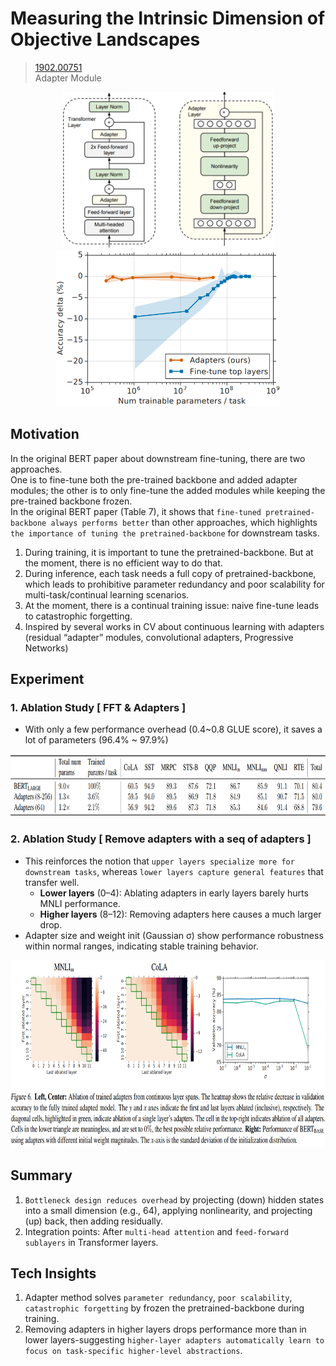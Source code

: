 # Measuring the Intrinsic Dimension of Objective Landscapes
> [1902.00751](https://arxiv.org/abs/1902.00751)<br>
> Adapter Module
<div align=center><img src="/figures/1902.00751.1.png" style="height: 250px; width: auto;"/><img src="/figures/1902.00751.2.png" style="height: 250px; width: auto;"/></div>

## Motivation 
In the original BERT paper about downstream fine-tuning, there are two approaches.<br>
One is to fine-tune both the pre-trained backbone and added adapter modules; the other is to only fine-tune the added modules while keeping the pre-trained backbone frozen. <br>
In the original BERT paper (Table 7), it shows that `fine-tuned pretrained-backbone always performs better` than other approaches, which highlights `the importance of tuning the pretrained-backbone` for downstream tasks. 
1. During training, it is important to tune the pretrained-backbone. But at the moment, there is no efficient way to do that.
2. During inference, each task needs a full copy of pretrained-backbone, which leads to prohibitive parameter redundancy and poor scalability for multi-task/continual learning scenarios.
3. At the moment, there is a continual training issue: naive fine-tune leads to catastrophic forgetting.
4. Inspired by several works in CV about continuous learning with adapters (residual “adapter” modules, convolutional adapters, Progressive Networks)

## Experiment
### 1. Ablation Study [ FFT & Adapters ]
- With only a few performance overhead (0.4~0.8 GLUE score), it saves a lot of parameters (96.4% ~ 97.9%)<br>

<div align=center><img src="/figures/1902.00751.3.png" style="height: 100px; width: auto;"/></div>

### 2. Ablation Study [ Remove adapters with a seq of adapters ]
- This reinforces the notion that `upper layers specialize more for downstream tasks`, whereas `lower layers capture general features` that transfer well.
  - **Lower layers** (0–4): Ablating adapters in early layers barely hurts MNLI performance.
  - **Higher layers** (8–12): Removing adapters here causes a much larger drop.
- Adapter size and weight init (Gaussian σ) show performance robustness within normal ranges, indicating stable training behavior.
<div align=center><img src="/figures/1902.00751.4.png" style="height: 300px; width: auto;"/></div>

## Summary 
1. `Bottleneck design reduces overhead` by projecting (down) hidden states into a small dimension (e.g., 64), applying nonlinearity, and projecting (up) back, then adding residually.
2. Integration points: After `multi-head attention` and `feed-forward sublayers` in Transformer layers.

## Tech Insights 
1. Adapter method solves `parameter redundancy`, `poor scalability`, `catastrophic forgetting` by frozen the pretrained-backbone during training.
2. Removing adapters in higher layers drops performance more than in lower layers-suggesting `higher-layer adapters automatically learn to focus on task-specific higher-level abstractions`.

